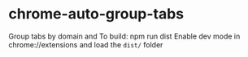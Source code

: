 # chrome-auto-group-tabs
Group tabs by domain and
To build: npm run dist
Enable dev mode in chrome://extensions and load the `dist/` folder
